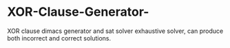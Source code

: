 # XOR-Clause-Generator-
XOR clause dimacs generator and sat solver exhaustive solver, can produce both incorrect and correct solutions.
